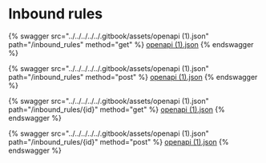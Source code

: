 # Inbound rules

{% swagger src="../../../../../.gitbook/assets/openapi (1).json" path="/inbound_rules" method="get" %}
[openapi (1).json](<../../../../../.gitbook/assets/openapi (1).json>)
{% endswagger %}

{% swagger src="../../../../../.gitbook/assets/openapi (1).json" path="/inbound_rules" method="post" %}
[openapi (1).json](<../../../../../.gitbook/assets/openapi (1).json>)
{% endswagger %}

{% swagger src="../../../../../.gitbook/assets/openapi (1).json" path="/inbound_rules/{id}" method="get" %}
[openapi (1).json](<../../../../../.gitbook/assets/openapi (1).json>)
{% endswagger %}

{% swagger src="../../../../../.gitbook/assets/openapi (1).json" path="/inbound_rules/{id}" method="post" %}
[openapi (1).json](<../../../../../.gitbook/assets/openapi (1).json>)
{% endswagger %}
